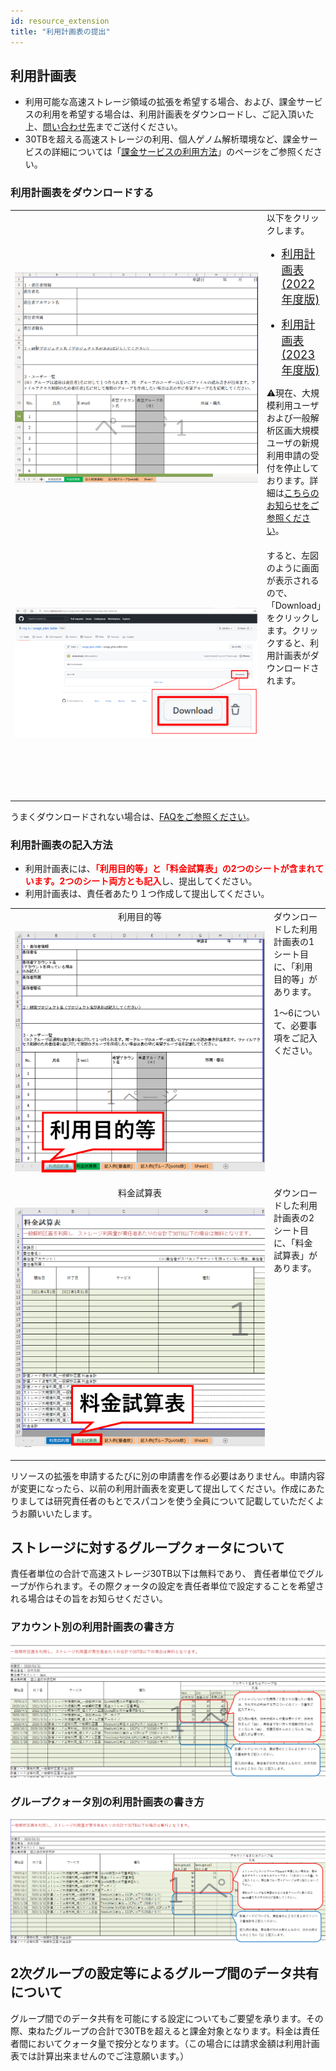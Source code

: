 ```yaml
---
id: resource_extension
title: "利用計画表の提出"
---
```


## 利用計画表


- 利用可能な高速ストレージ領域の拡張を希望する場合、および、課金サービスの利用を希望する場合は、利用計画表をダウンロードし、ご記入頂いた上、[問い合わせ先](/application/reference)までご送付ください。
- 30TBを超える高速ストレージの利用、個人ゲノム解析環境など、課金サービスの詳細については「[課金サービスの利用方法](/application/billing_service)」のページをご参照ください。


### 利用計画表をダウンロードする

<table>
<tr>
<td width="400" height="400" align="center">

![](usageTB_plain.png)


</td>
<td valign="top">
以下をクリックします。

<a href="https://github.com/nig-sc/usage_plan_table/blob/main/usage_plan_table2022.xlsx"><ul><li><font size="+1.5">利用計画表(2022年度版)</font></li></ul></a>

<a href="https://github.com/nig-sc/usage_plan_table/blob/main/usage_plan_table2023.xlsx"><ul><li><font size="+1.5">利用計画表(2023年度版)</font></li></ul></a>

<p>&#x26A0;現在、大規模利用ユーザおよび一般解析区画大規模ユーザの新規利用申請の受付を停止しております。詳細は<a href="https://sc.ddbj.nig.ac.jp/blog/2022-05-13-suspension-of-applications">こちらのお知らせをご参照ください</a>。</p>
</td>
</tr>
<tr>
<td width="400" height="400" align="center">

![](usageTB_plain_DL.png)


</td>
<td valign="top">
すると、左図のように画面が表示されるので、「Download」をクリックします。クリックすると、利用計画表がダウンロードされます。


</td>
</tr>
</table>

うまくダウンロードされない場合は、[<u>FAQをご参照ください</u>](/faq/faq_billing_service#利用計画表をダウンロードしようとするとwebブラウザが起動して以下の画面が表示されます)。


### 利用計画表の記入方法


- 利用計画表には、<font color="red"><b>「利用目的等」と「料金試算表」の2つのシートが含まれています。2つのシート両方とも記入</b></font>し、提出してください。
- 利用計画表は、責任者あたり１つ作成して提出してください。

<table>
<tr>
<td width="400" height="400" align="center">
利用目的等

![](purpose_of_use_etc.png)

</td>
<td valign="top">
ダウンロードした利用計画表の1シート目に、「利用目的等」があります。

1〜6について、必要事項をご記入ください。
</td>
</tr>
<tr>
<td width="400" height="400" align="center">
料金試算表

![](usageTB.png)

</td>
<td valign="top">
ダウンロードした利用計画表の2シート目に、「料金試算表」があります。
</td>

</tr>
</table>


リソースの拡張を申請するたびに別の申請書を作る必要はありません。申請内容が変更になったら、以前の利用計画表を変更して提出してください。作成にあたりましては研究責任者のもとでスパコンを使う全員について記載していただくようお願いいたします。


## ストレージに対するグループクォータについて

責任者単位の合計で高速ストレージ30TB以下は無料であり、 責任者単位でグループが作られます。その際クォータの設定を責任者単位で設定することを希望される場合はその旨をお知らせください。


### アカウント別の利用計画表の書き方
![](usage_plan_table1.png)

### グループクォータ別の利用計画表の書き方
![](usage_plan_table2.png)



## 2次グループの設定等によるグループ間のデータ共有について

グループ間でのデータ共有を可能にする設定についてもご要望を承ります。その際、束ねたグループの合計で30TBを超えると課金対象となります。料金は責任者間においてクォータ量で按分となります。（この場合には請求金額は利用計画表では計算出来ませんのでご注意願います。）

